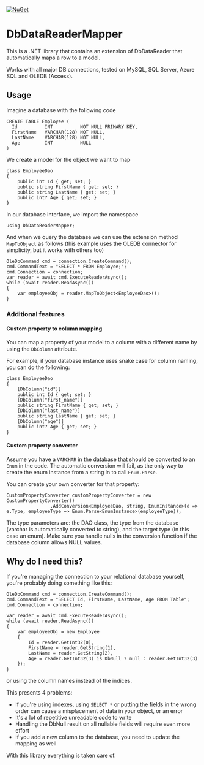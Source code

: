[![NuGet](https://img.shields.io/nuget/v/DbDataReaderMapper.svg)](https://www.nuget.org/packages/DbDataReaderMapper/)
# DbDataReaderMapper
This is a .NET library that contains an extension of DbDataReader that automatically maps a row to a model.

Works with all major DB connections, tested on MySQL, SQL Server, Azure SQL and OLEDB (Access).

## Usage

Imagine a database with the following code
```
CREATE TABLE Employee (
  Id          INT          NOT NULL PRIMARY KEY,
  FirstName   VARCHAR(128) NOT NULL,
  LastName    VARCHAR(128) NOT NULL,
  Age         INT          NULL
)
```

We create a model for the object we want to map
```
class EmployeeDao
{
    public int Id { get; set; }
    public string FirstName { get; set; }
    public string LastName { get; set; }
    public int? Age { get; set; }
}
```

In our database interface, we import the namespace
```
using DbDataReaderMapper;
```

And when we query the database we can use the extension method `MapToObject` as follows (this example uses the OLEDB connector for simplicity, but it works with others too)
```
OleDbCommand cmd = connection.CreateCommand();
cmd.CommandText = "SELECT * FROM Employee;";
cmd.Connection = connection;
var reader = await cmd.ExecuteReaderAsync();
while (await reader.ReadAsync())
{
    var employeeObj = reader.MapToObject<EmployeeDao>();
}
```

### Additional features

#### Custom property to column mapping

You can map a property of your model to a column with a different name by using the `DbColumn` attribute.

For example, if your database instance uses snake case for column naming, you can do the following:
```
class EmployeeDao
{
    [DbColumn("id")]
    public int Id { get; set; }
    [DbColumn("first_name")]
    public string FirstName { get; set; }
    [DbColumn("last_name")]
    public string LastName { get; set; }
    [DbColumn("age")]
    public int? Age { get; set; }
}
```

#### Custom property converter

Assume you have a `VARCHAR` in the database that should be converted to an `Enum` in the code. The automatic conversion will fail, as the only way to create the enum instance from a string in to call `Enum.Parse`. 

You can create your own converter for that property:

```
CustomPropertyConverter customPropertyConverter = new CustomPropertyConverter()
                .AddConversion<EmployeeDao, string, EnumInstance>(e => e.Type, employeeType => Enum.Parse<EnumInstance>(employeeType));
```

The type parameters are: the DAO class, the type from the database (varchar is automatically converted to string), and the target type (in this case an enum).
Make sure you handle nulls in the conversion function if the database column allows NULL values.

## Why do I need this?

If you're managing the connection to your relational database yourself, you're probably doing something like this:
```
OleDbCommand cmd = connection.CreateCommand();
cmd.CommandText = "SELECT Id, FirstName, LastName, Age FROM Table";
cmd.Connection = connection;

var reader = await cmd.ExecuteReaderAsync();
while (await reader.ReadAsync())
{
    var employeeObj = new Employee
    {
        Id = reader.GetInt32(0),
        FirstName = reader.GetString(1),
        LastName = reader.GetString(2),
        Age = reader.GetInt32(3) is DbNull ? null : reader.GetInt32(3)
    });
}
```
or using the column names instead of the indices.

This presents 4 problems:
- If you're using indexes, using `SELECT *` or putting the fields in the wrong order can cause a misplacement of data in your object, or an error
- It's a lot of repetitive unreadable code to write
- Handling the DbNull result on all nullable fields will require even more effort
- If you add a new column to the database, you need to update the mapping as well

With this library everything is taken care of.
